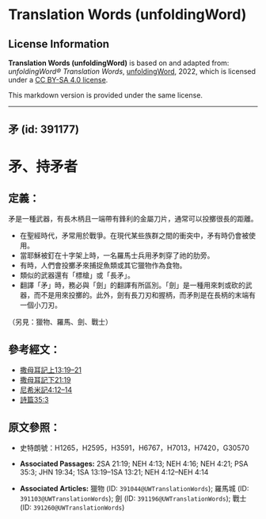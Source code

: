 # Translation Words (unfoldingWord)

## License Information

**Translation Words (unfoldingWord)** is based on and adapted from: _unfoldingWord® Translation Words_, [unfoldingWord](https://unfoldingword.org/utw), 2022, which is licensed under a [CC BY-SA 4.0 license](https://creativecommons.org/licenses/by-sa/4.0/legalcode.en).

This markdown version is provided under the same license.



--------------------------------

## 矛 (id: 391177)

矛、持矛者
=====

定義：
---

矛是一種武器，有長木柄且一端帶有鋒利的金屬刀片，通常可以投擲很長的距離。

* 在聖經時代，矛常用於戰爭。在現代某些族群之間的衝突中，矛有時仍會被使用。
* 當耶穌被釘在十字架上時，一名羅馬士兵用矛刺穿了祂的肋旁。
* 有時，人們會投擲矛來捕捉魚類或其它獵物作為食物。
* 類似的武器還有「標槍」或「長矛」。
* 翻譯「矛」時，務必與「劍」的翻譯有所區別。「劍」是一種用來刺或砍的武器，而不是用來投擲的。此外，劍有長刀刃和握柄，而矛則是在長柄的末端有一個小刀刃。

（另見：獵物、羅馬、劍、戰士）

參考經文：
-----

* [撒母耳記上13:19–21](https://ref.ly/1Sam13:19-1Sam13:21)
* [撒母耳記下21:19](https://ref.ly/2Sam21:19)
* [尼希米記4:12–14](https://ref.ly/Neh4:12-Neh4:14)
* [詩篇35:3](https://ref.ly/Ps35:3)

原文參照：
-----

* 史特朗號：H1265，H2595，H3591，H6767，H7013，H7420，G30570

* **Associated Passages:** 2SA 21:19; NEH 4:13; NEH 4:16; NEH 4:21; PSA 35:3; JHN 19:34; 1SA 13:19–1SA 13:21; NEH 4:12–NEH 4:14
* **Associated Articles:** 獵物 (ID: `391044@UWTranslationWords`); 羅馬城 (ID: `391103@UWTranslationWords`); 劍 (ID: `391196@UWTranslationWords`); 戰士 (ID: `391260@UWTranslationWords`)

